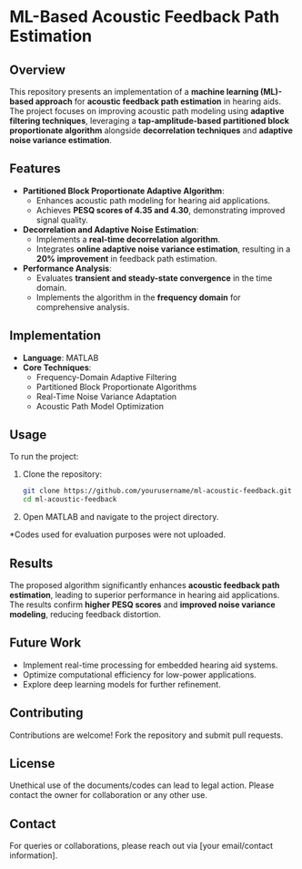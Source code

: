 # ML-Based Acoustic Feedback Path Estimation

## Overview
This repository presents an implementation of a **machine learning (ML)-based approach** for **acoustic feedback path estimation** in hearing aids. The project focuses on improving acoustic path modeling using **adaptive filtering techniques**, leveraging a **tap-amplitude-based partitioned block proportionate algorithm** alongside **decorrelation techniques** and **adaptive noise variance estimation**.

## Features
- **Partitioned Block Proportionate Adaptive Algorithm**:
  - Enhances acoustic path modeling for hearing aid applications.
  - Achieves **PESQ scores of 4.35 and 4.30**, demonstrating improved signal quality.
- **Decorrelation and Adaptive Noise Estimation**:
  - Implements a **real-time decorrelation algorithm**.
  - Integrates **online adaptive noise variance estimation**, resulting in a **20% improvement** in feedback path estimation.
- **Performance Analysis**:
  - Evaluates **transient and steady-state convergence** in the time domain.
  - Implements the algorithm in the **frequency domain** for comprehensive analysis.

## Implementation
- **Language**: MATLAB
- **Core Techniques**:
  - Frequency-Domain Adaptive Filtering
  - Partitioned Block Proportionate Algorithms
  - Real-Time Noise Variance Adaptation
  - Acoustic Path Model Optimization

## Usage
To run the project:
1. Clone the repository:
   ```sh
   git clone https://github.com/yourusername/ml-acoustic-feedback.git
   cd ml-acoustic-feedback
   ```
2. Open MATLAB and navigate to the project directory.

*Codes used for evaluation purposes were not uploaded.
## Results
The proposed algorithm significantly enhances **acoustic feedback path estimation**, leading to superior performance in hearing aid applications. The results confirm **higher PESQ scores** and **improved noise variance modeling**, reducing feedback distortion.

## Future Work
- Implement real-time processing for embedded hearing aid systems.
- Optimize computational efficiency for low-power applications.
- Explore deep learning models for further refinement.

## Contributing
Contributions are welcome! Fork the repository and submit pull requests.

## License
Unethical use of the documents/codes can lead to legal action. Please contact the owner for collaboration or any other use. 

## Contact
For queries or collaborations, please reach out via [your email/contact information].

